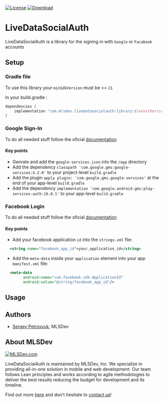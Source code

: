 [![License](https://img.shields.io/github/license/mashape/apistatus.svg)](https://opensource.org/licenses/MIT)
[![Download](https://api.bintray.com/packages/spetrosiukmlsdev/mlsdev/livedatasocialauth/images/download.svg)](https://bintray.com/spetrosiukmlsdev/mlsdev/livedatasocialauth/_latestVersion)

# LiveDataSocialAuth
LiveDataSocialAuth is a library for the signing in with `Google` or `Facabook` accounts

## Setup
### Gradle file
To use this library your `minSdkVersion` must be >= `21`

In your build.gradle :
```gradle
dependencies {
    implementation "com.mlsdev.livedatasocialauth:library:$latestVersion"
}
```

### Google Sign-In
To do all needed stuff follow the oficial [documentation](https://developers.google.com/identity/sign-in/android/start-integrating)
#### Key points
- Genrate and add the `google-services.json` into the `/app` directory 
- Add the dependency `classpath 'com.google.gms:google-services:4.2.0'` to your project-level `build.gradle`
- Add the plugin `apply plugin: 'com.google.gms.google-services'` at the end of your app-level `build.gradle`
- Add the dependency `implementation 'com.google.android.gms:play-services-auth:16.0.1'` to your app-level `build.gradle`

### Facebook Login
To do all needed stuff follow the oficial [documentation](https://developers.facebook.com/docs/facebook-login/android/)
#### Key points
- Add your facebook application `id` into the `strings.xml` file:
```xml
  <string name="facebook_app_id">your_application_id</string>
```
- Add the `meta-data` inside your `application` element into your app `manifest.xml` file:
```xml
  <meta-data 
        android:name="com.facebook.sdk.ApplicationId" 
        android:value="@string/facebook_app_id"/>
```

## Usage
###

## Authors
* [Sergey Petrosyuk](mailto:petrosyuk@mlsdev.com), MLSDev 

## About MLSDev

[<img src="https://cloud.githubusercontent.com/assets/1778155/11761239/ccfddf60-a0c2-11e5-8f2a-8573029ab09d.png" alt="MLSDev.com">][mlsdev]

LiveDataSocialAuth is maintained by MLSDev, Inc. We specialize in providing all-in-one solution in mobile and web development. Our team follows Lean principles and works according to agile methodologies to deliver the best results reducing the budget for development and its timeline.

Find out more [here][mlsdev] and don't hesitate to [contact us][contact]!

[mlsdev]: http://mlsdev.com
[contact]: http://mlsdev.com/contact_us
[github-frederikos]: https://github.com/SerhiyPetrosyuk
